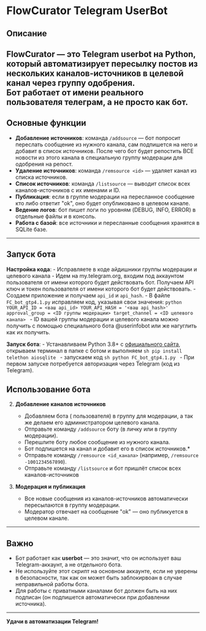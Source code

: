 # FlowCurator Telegram UserBot

## Описание

**FlowCurator** — это Telegram userbot на Python, который автоматизирует пересылку  постов из нескольких каналов-источников в целевой канал через группу одобрения.  
Бот работает от имени реального пользователя телеграм, а не просто как бот. 
---

## Основные функции

- **Добавление источников**: команда `/addsource` — бот попросит переслать сообщение из нужного канала, сам подпишется на него и добавит в список источников. После чего бот будет репостить ВСЕ новости из этого канала в специальную группу модерации для одобрения на репост.
- **Удаление источников**: команда `/remsource <id>` — удаляет канал из списка источников.
- **Список источников**: команда `/listsource` — выводит список всех каналов-источников с их именами и ID.
- **Публикация**: если в группе модерации на пересланное сообщение кто либо ответит "ok", оно будет опубликовано в целевом канале.
- **Ведение логов**: бот пишет логи по уровням (DEBUG, INFO, ERROR) в отдельные файлы и в консоль.
- **Работа с базой**: все источники и пересланные сообщения хранятся в SQLite базе.

---

## Запуск бота

**Настройка кода**:
    - Исправляете в коде айдишники группы модерации и целевого канала 
    - Идем на my.telegram.org, входим под аккаунтом пользователя от имени которого будет действовать бот. Получаем API ключ и токен пользователя от имени которого бот будет действовать.
    - Создаем приложение и получаем `api_id` и `api_hash`.
    - В файле `FC_bot_gtp4.1.py` исправляем код, указывая свои значения:
    ```python
    YOUR_API_ID = <ваш api_id>
    YOUR_API_HASH = '<ваш api_hash>'
    approval_group = <ID группы модерации>
    target_channel = <ID целевого канала>
    ```
    - ID вашей группы модерации и целевого канала можно получить с помощью специального бота  @userinfobot  или же  нагуглить как их получить.

**Запуск бота**:
    - Устанавливаем Python 3.8+ с [официального сайта](https://www.python.org/downloads/), открываем терминал в папке с ботом и выполняем 
    ```sh
    pip install telethon aiosqlite
    ```
    - запускаем код 
    ```sh
    python FC_bot_gtp4.1.py
    ```
    - При первом запуске потребуется авторизация через Telegram (код из Telegram).

## Использование бота 

2. **Добавление каналов источников**
    - Добавляем бота ( пользователя) в группу для модерации, а так же делаем его администратором целевого канала. 
    - Отправьте команду `/addsource` боту (в личку или в группу модерации).
    - Перешлите боту любое сообщение из нужного канала.
    - Бот подпишется на канал и добавит его в список источников.*
    - Отправьте команду `/remsource <id_канала>` (например, `/remsource -1001234567890`).
    - Отправьте команду `/listsource` и бот пришлёт список всех каналов-источников

3. **Модерация и публикация**
    - Все новые сообщения из каналов-источников автоматически пересылаются в группу модерации.
    - Модератор отвечает на сообщение "ok" — оно публикуется в целевом канале.

---


## Важно 

- Бот работает как **userbot** — это значит, что он использует ваш Telegram-аккаунт, а не отдельного бота.
- Не используйте этот скрипт на основном аккаунте, если не уверены в безопасности, так как он может быть заблокирвоан в случае неправильной работы бота.
- Для работы с приватными каналами бот должен быть на них подписан (он подпишется автоматически при добавлении источника).

---


**Удачи в автоматизации Telegram!**